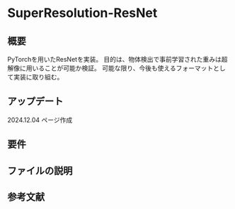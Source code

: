 # SuperResolution-ResNet
## 概要
PyTorchを用いたResNetを実装。
目的は、物体検出で事前学習された重みは超解像に用いることが可能か検証。
可能な限り、今後も使えるフォーマットとして実装に取り組む。
## アップデート
2024.12.04 ページ作成
## 要件
## ファイルの説明
## 参考文献
